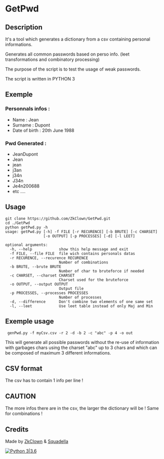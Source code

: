 # GetPwd

## Description
It's a tool which generates a dictionary from a csv containing personal informations.

Generates all common passwords based on perso info. (leet transformations and combinatory processing)

The purpose of the script is to test the usage of weak passwords.

The script is written in PYTHON 3
## Exemple

### Personnals infos :
  - Name : Jean
  - Surname : Dupont
  - Date of birth : 20th June 1988

### Pwd Generated :
  - JeanDupont
  - Jean
  - jean
  - j3an
  - j34n
  - J34n
  - Je4n200688
  - etc ....

## Usage
```
git clone https://github.com/ZkClown/GetPwd.git
cd ./GetPwd
python getPwd.py -h
usage: getPwd.py [-h] -f FILE [-r RECURENCE] [-b BRUTE] [-c CHARSET]
                 [-o OUTPUT] [-p PROCESSES] [-d] [-l LEET]

optional arguments:
  -h, --help            show this help message and exit
  -f FILE, --file FILE  file wich contains personals datas
  -r RECURENCE, --recurence RECURENCE
                        Number of combinations
  -b BRUTE, --brute BRUTE
                        Number of char to bruteforce if needed
  -c CHARSET, --charset CHARSET
                        Charset used for the bruteforce
  -o OUTPUT, --output OUTPUT
                        Output file
  -p PROCESSES, --processes PROCESSES
                        Number of processes
  -d, --difference      Don't combine two elements of one same set
  -l, --leet            Use leet table instead of only Maj and Min
```
## Exemple usage 

` genPwd.py -f myCsv.csv -r 2 -d -b 2 -c "abc" -p 4 -o out`

This will generate all possible passwords without the re-use of information with garbages chars using the charset "abc" up to 3 chars and which can be composed of maximum 3 different informations. 

## CSV format
The csv has to contain 1 info per line !

## CAUTION

The more infos there are in the csv, the larger the dictionary will be ! Same for combinations !

## Credits
Made by [ZkClown](https://github.com/ZkClown) & [Squadella](https://github.com/Squadella)

[![Python 3|3.6](https://img.shields.io/badge/python-3%7C3.6-yellow.svg)](https://www.python.org/)
